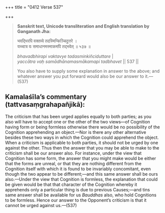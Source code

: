 +++
title = "0412 Verse 537"

+++
> **Sanskrit text, Unicode transliteration and English translation by Ganganath Jha:** 
>
> भवद्भिरपि वक्तव्ये तदस्मिन्किञ्चिदुत्तरे ।  
> यच्चात्र वः समाधानमस्माकमपि तद्भवेत् ॥ ५३७ ॥ 
>
> *bhavadbhirapi vaktavye tadasminkiñciduttare* \|  
> *yaccātra vaḥ samādhānamasmākamapi tadbhavet* \|\| 537 \|\| 
>
> You also have to supply some explanation in answer to the above; and whatever answer you put forward would also be our answer to it.—(537)



## Kamalaśīla’s commentary (tattvasaṃgrahapañjikā):

The criticism that has been urged applies equally to both parties; as you also will have to accept one or the other of the two views—of Cognition having form or being formless otherwise there would be no possibility of the Cognition apprehending an object.—Nor is there any other alternative besides these two ways in which the Cognition could apprehend the object. When a criticism is applicable to both parties, it should not be urged by one against the other. Thus then the answer that you may be able to make to the criticism shall be our answer also. For instance, under the view that Cognition has some form, the answer that you might make would be either that the forms are unreal, or that they are nothing different from the Cognition itself with which it is found to be invariably concomitant, even though the two appear to be different;—and this same answer shall be ours also.—Under the view that Cognition is formless, the explanation that could be given would be that that character of the Cognition whereby it apprehends only a particular thing is due to previous Causes;—and tins same answer shall be available for us *Bauddhas* also, who hold Cognitions to be formless. Hence our answer to the Opponent’s criticism is that it cannot be urged against us.—(537)



